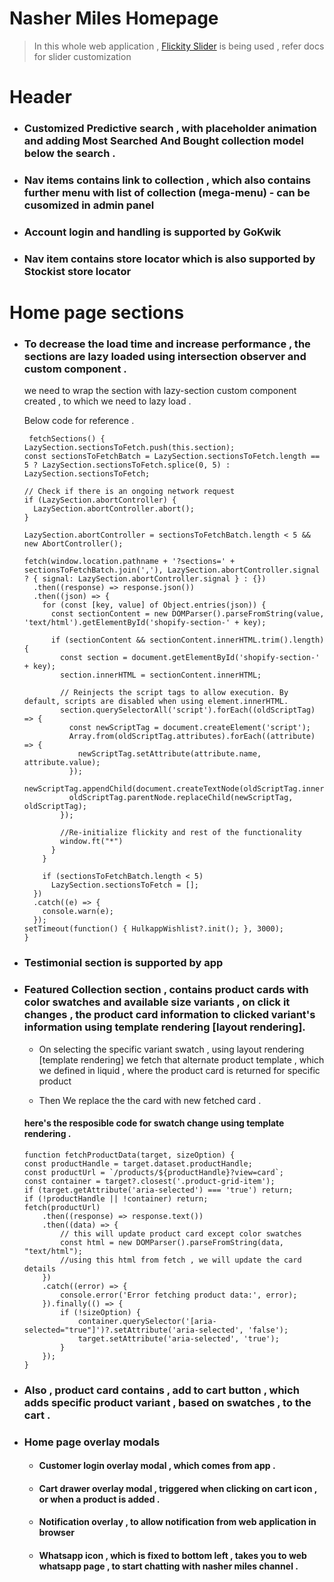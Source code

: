 # Nasher Miles Homepage

>  In this whole web application , [Flickity Slider](https://flickity.metafizzy.co/) is being used , refer docs for slider customization

  
# Header

- ### Customized Predictive search , with placeholder animation and adding Most Searched And Bought collection  model below the search .


- ### Nav items contains link to collection , which also contains further menu with list of collection (mega-menu) - can be cusomized in admin panel

- ### Account login and handling is supported by GoKwik

- ### Nav item contains store locator which is also supported by Stockist store locator

  
# Home page sections

- ### To decrease the load time and increase performance , the sections are lazy loaded using intersection observer and custom component .
	 we need to wrap the  section with lazy-section custom component created , to which we need to lazy load .
 
	Below code for reference .
	```
	 fetchSections() {
    LazySection.sectionsToFetch.push(this.section);
    const sectionsToFetchBatch = LazySection.sectionsToFetch.length == 5 ? LazySection.sectionsToFetch.splice(0, 5) : LazySection.sectionsToFetch;

    // Check if there is an ongoing network request
    if (LazySection.abortController) {
      LazySection.abortController.abort();
    }

    LazySection.abortController = sectionsToFetchBatch.length < 5 && new AbortController();

    fetch(window.location.pathname + '?sections=' + sectionsToFetchBatch.join(','), LazySection.abortController.signal ? { signal: LazySection.abortController.signal } : {})
      .then((response) => response.json())
      .then((json) => {
        for (const [key, value] of Object.entries(json)) {
          const sectionContent = new DOMParser().parseFromString(value, 'text/html').getElementById('shopify-section-' + key);
 
          if (sectionContent && sectionContent.innerHTML.trim().length) {
            const section = document.getElementById('shopify-section-' + key);
            section.innerHTML = sectionContent.innerHTML;

            // Reinjects the script tags to allow execution. By default, scripts are disabled when using element.innerHTML.
            section.querySelectorAll('script').forEach((oldScriptTag) => {
              const newScriptTag = document.createElement('script');
              Array.from(oldScriptTag.attributes).forEach((attribute) => {
                newScriptTag.setAttribute(attribute.name, attribute.value);
              });
              newScriptTag.appendChild(document.createTextNode(oldScriptTag.innerHTML));
              oldScriptTag.parentNode.replaceChild(newScriptTag, oldScriptTag);
            });

            //Re-initialize flickity and rest of the functionality
            window.ft("*")
          }
        }

        if (sectionsToFetchBatch.length < 5)
          LazySection.sectionsToFetch = [];
      })
      .catch((e) => {
        console.warn(e);
      });
    setTimeout(function() { HulkappWishlist?.init(); }, 3000);
  }
	```

- ### Testimonial section is supported by app

- ### Featured Collection section , contains product cards with color swatches and available size variants , on click it changes , the product card information to clicked variant's information using template rendering [layout rendering].
	 - On selecting the specific variant swatch , using layout rendering [template rendering] we fetch that alternate product template , which we defined in liquid , where the product card is returned for specific product

	- Then We replace the the card with new fetched card .
	
	#### here's the resposible code for swatch change using template rendering .

	```
	function fetchProductData(target, sizeOption) {
	const productHandle = target.dataset.productHandle;
	const productUrl = `/products/${productHandle}?view=card`;
	const container = target?.closest('.product-grid-item');
	if (target.getAttribute('aria-selected') === 'true') return;
	if (!productHandle || !container) return;
	fetch(productUrl)
		.then((response) => response.text())
		.then((data) => { 
			// this will update product card except color swatches
			const html = new DOMParser().parseFromString(data, "text/html");
			//using this html from fetch , we will update the card details 
		})
		.catch((error) => {
			console.error('Error fetching product data:', error);
		}).finally(() => {
			if (!sizeOption) {
				container.querySelector('[aria-selected="true"]')?.setAttribute('aria-selected', 'false');
				target.setAttribute('aria-selected', 'true');
			}
		});
	}
	```

- ### Also , product card contains , add to cart button , which adds specific product variant , based on swatches , to the cart .

- ### Home page overlay modals

	 - #### Customer login overlay modal , which comes from app .
	 - #### Cart drawer overlay modal , triggered when clicking on cart icon , or when a product is added .
	 - #### Notification overlay , to allow notification from web application in browser
	 - #### Whatsapp icon , which is fixed to bottom left , takes you to web whatsapp page , to start chatting with nasher miles channel .

  
